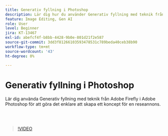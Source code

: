 ```yaml
---
title: Generativ fyllning i Photoshop
description: Lär dig hur du använder Generativ fyllning med teknik från Adobe Firefly
feature: Image Editing, Gen AI
role: User
level: Beginner
jira: KT-13467
exl-id: abefcf4f-b8bb-4428-9b0e-801d21f2e587
source-git-commit: 3dd3f81266103593478531c789beda40ceb38b90
workflow-type: tm+mt
source-wordcount: '43'
ht-degree: 0%

---
```


# Generativ fyllning i Photoshop

Lär dig använda Generativ fyllning med teknik från Adobe Firefly i Adobe Photoshop för att göra det enklare att skapa ett koncept för en reseannons.

<br> 

>[!VIDEO](https://video.tv.adobe.com/v/3448538?quality=12&learn=on&hidetitle=true&captions=swe)
